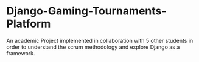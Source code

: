 # Django-Gaming-Tournaments-Platform
An academic Project implemented in collaboration with 5 other students in order to understand the scrum methodology and explore Django as a framework.
